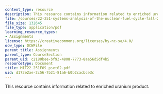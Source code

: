```yaml
---
content_type: resource
description: This resource contains information related to enriched uranium product.
file: /courses/22-251-systems-analysis-of-the-nuclear-fuel-cycle-fall-2009/d173e2ae2c567b2181a6b0b2cacbce3c_MIT22_251F09_pset02.pdf
file_size: 132645
file_type: application/pdf
learning_resource_types:
- Assignments
license: https://creativecommons.org/licenses/by-nc-sa/4.0/
ocw_type: OCWFile
parent_title: Assignments
parent_type: CourseSection
parent_uid: c2180bee-bf93-4808-7773-8aa56d5df4b5
resourcetype: Document
title: MIT22_251F09_pset02.pdf
uid: d173e2ae-2c56-7b21-81a6-b0b2cacbce3c
---
```

This resource contains information related to enriched uranium product.
